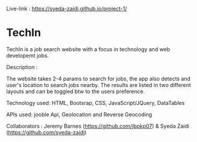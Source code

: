 Live-link : https://syeda-zaidi.github.io/project-1/

# TechIn 

TechIn is a job search website with a focus in technology and web developemt jobs.

Description :

The website takes 2-4 params to search for jobs, the app also detects and user's location to search jobs nearby. The results are listed in two different layouts and can be toggled btw to the users preference.

Technology used: HTML, Bootsrap, CSS, JavaScript/JQuery, DataTables

APIs used: jooble Api, Geolocation and Reverse Geocoding 

Collaborators : Jeremy Barnes (https://github.com/jbpkp07) & Syeda Zaidi (https://github.com/syeda-zaidi)
